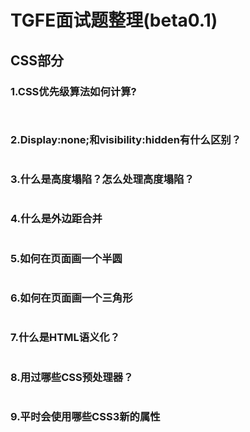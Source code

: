 # TGFE面试题整理(beta0.1)

## **CSS部分**

### 1.CSS优先级算法如何计算?
```mardown
    
```
 
### 2.Display:none;和visibility:hidden有什么区别？
```markdown

```

### 3.什么是高度塌陷？怎么处理高度塌陷？
```markdown

```

### 4.什么是外边距合并
```markdown

```

### 5.如何在页面画一个半圆
```css

```

### 6.如何在页面画一个三角形
```css

```

### 7.什么是HTML语义化？
```markdown

```

### 8.用过哪些CSS预处理器？
```markdown

```
### 9.平时会使用哪些CSS3新的属性
```css

```

